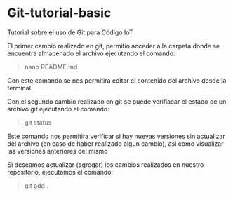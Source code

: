 # Git-tutorial-basic
Tutorial sobre el uso de Git para Código IoT

El primer cambio realizado en git, permitio acceder  a la carpeta donde se encuentra 
almacenado el archivo ejecutando el comando:

>nano README.md

Con este comando se nos permitira editar el contenido del archivo desde la
terminal.

Con el segundo cambio realizado en git se puede verifiacar el estado de un archivo
git ejecutando el comando:

>git status

Este comando nos permitira verificar si hay nuevas versiones sin actualizar del
archivo (en caso de haber realizado algun cambio), asi como visualizar las 
versiones anteriores del mismo

Si deseamos actualizar (agregar) los cambios realizados en nuestro repositorio,
ejecutamos el comando:

>git add <NombreDelArchivo>.<ExtensionDelArchivo>
